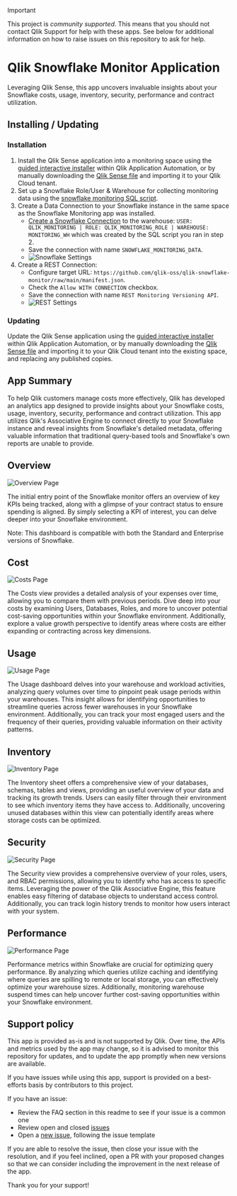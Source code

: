 > [!IMPORTANT]
> This project is _community supported_. This means that you should not contact
> Qlik Support for help with these apps. See below for additional information
> on how to raise issues on this repository to ask for help.

# Qlik Snowflake Monitor Application

Leveraging Qlik Sense, this app uncovers invaluable insights about your Snowflake costs, usage, inventory, security, performance and contract utilization.

## Installing / Updating

### Installation

1. Install the Qlik Sense application into a monitoring space using the [guided interactive installer](https://community.qlik.com/t5/Official-Support-Articles/Installing-the-Qlik-Snowflake-Monitoring-application-in-Qlik/ta-p/2455224) within Qlik Application Automation, or by manually downloading the [Qlik Sense file](https://github.com/qlik-oss/qlik-snowflake-monitor/releases/latest/download/QlikSnowflakeMonitor.qvf) and importing it to your Qlik Cloud tenant.
2. Set up a Snowflake Role/User & Warehouse for collecting monitoring data using the [snowflake monitoring SQL script](https://github.com/qlik-oss/qlik-snowflake-monitor/releases/latest/download/QlikSnowflakeMonitor.sql).
3. Create a Data Connection to your Snowflake instance in the same space as the Snowflake Monitoring app was installed.
    - [Create a Snowflake Connection](https://help.qlik.com/en-US/connectors/Subsystems/ODBC_connector_help/Content/Connectors_ODBC/Snowflake/Create-Snowflake-connection.htm) to the warehouse: `USER: QLIK_MONITORING | ROLE: QLIK_MONITORING_ROLE | WAREHOUSE: MONITORING_WH` which was created by the SQL script you ran in step 2.
    - Save the connection with name `SNOWFLAKE_MONITORING_DATA`.
    - ![Snowflake Settings](/images/screenshot_snowflake_connection.png)
4. Create a REST Connection:
    * Configure target URL: `https://github.com/qlik-oss/qlik-snowflake-monitor/raw/main/manifest.json`.
    * Check the `Allow WITH CONNECTION` checkbox.
    * Save the connection with name `REST Monitoring Versioning API`.
    * ![REST Settings](/images/screenshot_rest_connection.png)

### Updating

Update the Qlik Sense application using the [guided interactive installer](https://community.qlik.com/t5/Official-Support-Articles/Installing-the-Qlik-Snowflake-Monitoring-application-in-Qlik/ta-p/2455224) within Qlik Application Automation, or by manually downloading the [Qlik Sense file](https://github.com/qlik-oss/qlik-snowflake-monitor/releases/latest/download/QlikSnowflakeMonitor.qvf) and importing it to your Qlik Cloud tenant into the existing space, and replacing any published copies.

## App Summary

To help Qlik customers manage costs more effectively, Qlik has developed an analytics app designed to provide insights about your Snowflake costs, usage, inventory, security, performance and contract utilization. This app utilizes Qlik's Associative Engine to connect directly to your Snowflake instance and reveal insights from Snowflake's detailed metadata, offering valuable information that traditional query-based tools and Snowflake's own reports are unable to provide.

## Overview

![Overview Page](/images/screenshot_overview.jpg)

The initial entry point of the Snowflake monitor offers an overview of key KPIs being tracked, along with a glimpse of your contract status to ensure spending is aligned. By simply selecting a KPI of interest, you can delve deeper into your Snowflake environment.

Note: This dashboard is compatible with both the Standard and Enterprise versions of Snowflake.

## Cost
![Costs Page](/images/screenshot_cost.jpg)

The Costs view provides a detailed analysis of your expenses over time, allowing you to compare them with previous periods. Dive deep into your costs by examining Users, Databases, Roles, and more to uncover potential cost-saving opportunities within your Snowflake environment. Additionally, explore a value growth perspective to identify areas where costs are either expanding or contracting across key dimensions.

## Usage
![Usage Page](/images/screenshot_usage.jpg)

The Usage dashboard delves into your warehouse and workload activities, analyzing query volumes over time to pinpoint peak usage periods within your warehouses. This insight allows for identifying opportunities to streamline queries across fewer warehouses in your Snowflake environment. Additionally, you can track your most engaged users and the frequency of their queries, providing valuable information on their activity patterns.

## Inventory
![Inventory Page](/images/screenshot_inventory.jpg)

The Inventory sheet offers a comprehensive view of your databases, schemas, tables and views, providing an useful overview of your data and tracking its growth trends. Users can easily filter through their environment to see which inventory items they have access to. Additionally, uncovering unused databases within this view can potentially identify areas where storage costs can be optimized.

## Security
![Security Page](/images/screenshot_security.jpg)

The Security view provides a comprehensive overview of your roles, users, and RBAC permissions, allowing you to identify who has access to specific items. Leveraging the power of the Qlik Associative Engine, this feature enables easy filtering of database objects to understand access control. Additionally, you can track login history trends to monitor how users interact with your system.

## Performance
![Performance Page](/images/screenshot_performance.jpg)

Performance metrics within Snowflake are crucial for optimizing query performance. By analyzing which queries utilize caching and identifying where queries are spilling to remote or local storage, you can effectively optimize your warehouse sizes. Additionally, monitoring warehouse suspend times can help uncover further cost-saving opportunities within your Snowflake environment.

## Support policy

This app is provided as-is and is not supported by Qlik. Over time, the APIs and
metrics used by the app may change, so it is advised to monitor this repository
for updates, and to update the app promptly when new versions are available.

If you have issues while using this app, support is provided on a best-efforts
basis by contributors to this project.

If you have an issue:

* Review the FAQ section in this readme to see if your issue is a common one
* Review open and closed [issues](/../../issues)
* Open a [new issue](/../../issues/new), following the issue template

If you are able to resolve the issue, then close your issue with the resolution,
and if you feel inclined, open a PR with your proposed changes so that we can
consider including the improvement in the next release of the app.

Thank you for your support!
